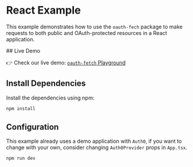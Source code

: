 # React Example

This example demonstrates how to use the `oauth-fech` package to make requests to both public and OAuth-protected resources in a React application.

## Live Demo

👉 Check our live demo: [`oauth-fetch` Playground](https://oauth-fech.oauthlabs.com)

## Install Dependencies

Install the dependencies using npm:

```bash
npm install
```

## Configuration

This example already uses a demo application with `Auth0`, if you want to change with your own, consider changing `Auth0Provider` props in `App.tsx`.

```bash
npm run dev
``` 